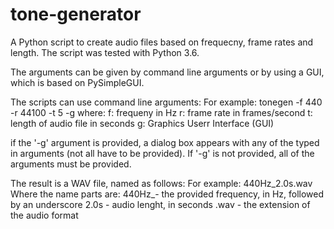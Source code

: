 # tone-generator
A Python script to create audio files based on frequecny, frame rates and length.
The script was tested with Python 3.6.

The arguments can be given by command line arguments or by using a GUI, which is based on PySimpleGUI.

The scripts can use command line arguments:
For example:
  tonegen -f 440 -r 44100 -t 5 -g
  where:
    f: frequeny in Hz
    r: frame rate in frames/second
    t: length of audio file in seconds
    g: Graphics Userr Interface (GUI)

if the '-g' argument is provided, a dialog box appears with any of the typed in arguments (not all have to be provided). If '-g' is not provided, all of the arguments must be provided.

The result is a WAV file, named as follows:
For example:
  440Hz_2.0s.wav
  Where the name parts are:
    440Hz_- the provided frequency, in Hz, followed by an underscore
    2.0s - audio lenght, in seconds
    .wav - the extension of the audio format
